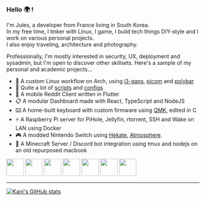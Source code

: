 ### Hello 🌍 !

I'm Jules, a developer from France living in South Korea.\
In my free time, I tinker with Linux, I game, I build tech things DIY-style and I work on various personal projects.\
I also enjoy traveling, architecture and photography.

Professionally, I'm mostly interested in security, UX, deployment and sysadmin, but I'm open to discover other skillsets.
Here's a sample of my personal and academic projects...
 * 🌌 A custom Linux workflow on Arch, using [i3-gaps](https://github.com/Airblader/i3), [picom](https://github.com/yshui/picom) and [polybar](https://github.com/polybar/polybar)
 * 📑 Quite a lot of [scripts](https://github.com/KaniDev/scripts) and [configs](https://github.com/KaniDev/configs)
 * 📱 A mobile Reddit Client written in Flutter
 * 📋 A modular Dashboard made with React, TypeScript and NodeJS
 * ⌨️ A home-built keyboard with custom firmware using [QMK](https://github.com/qmk/qmk_firmware), edited in C
 * ⚡ A Raspberry Pi server for PiHole, Jellyfin, rtorrent, SSH and Wake on LAN using Docker
 * 🎮 A modded Nintendo Switch using [Hekate](https://github.com/CTCaer/hekate), [Atmosphere](https://github.com/Atmosphere-NX/Atmosphere).
 * 🌲 A Minecraft Server / Discord bot integration using tmux and nodejs on an old repurposed macbook
 

<code><img 
     width="45" src="https://github.com/get-icon/geticon/blob/master/icons/archlinux.svg"></code>
<code><img 
     width="45" src="https://github.com/get-icon/geticon/blob/master/icons/react.svg"></code>
<code><img 
     height="45" src="https://github.com/get-icon/geticon/blob/master/icons/bash.svg"></code>
<code><img 
     height="45" src="https://github.com/get-icon/geticon/blob/master/icons/typescript-icon.svg"></code>
<code><img 
     height="45" src="https://github.com/get-icon/geticon/blob/master/icons/git-icon.svg"></code>
<code><img 
     height="45" src="https://github.com/get-icon/geticon/blob/master/icons/c.svg"></code>
<code><img 
     height="45" src="https://github.com/get-icon/geticon/blob/master/icons/c-plusplus.svg"></code>

___

[![Kani's GitHub stats](https://github-readme-stats.vercel.app/api?username=KaniDev&show_icons=true&theme=tokyonight)](https://github.com/anuraghazra/github-readme-stats)
